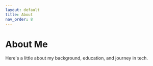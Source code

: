 ```yaml
---
layout: default
title: About
nav_order: 8
---
```


# About Me

Here's a little about my background, education, and journey in tech.
